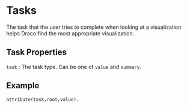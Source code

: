 # Tasks

The task that the user tries to complete when looking at a visualization helps Draco find the most appropriate
visualization.

## Task Properties

`task` : The task type. Can be one of `value` and `summary`.

## Example

```prolog
attribute(task,root,value).
```
